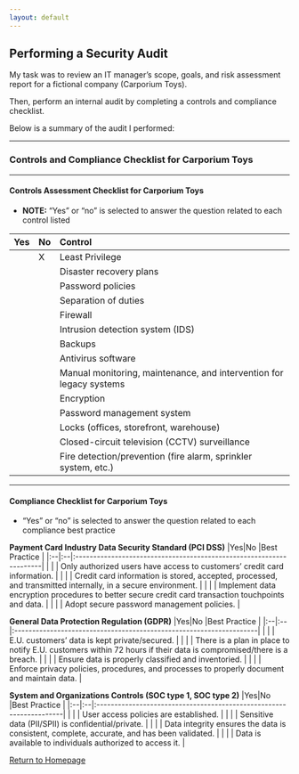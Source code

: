 ```yaml
---
layout: default
---
```


## Performing a Security Audit

My task was to review an IT manager’s scope, goals, and risk assessment report for a fictional company (Carporium Toys).

Then, perform an internal audit by completing a controls and compliance checklist.

Below is a summary of the audit I performed:

* * *

### Controls and Compliance Checklist for Carporium Toys

* * *

#### Controls Assessment Checklist for Carporium Toys
* __NOTE:__ “Yes” or “no” is selected to answer the question related to each control listed

|Yes|No |Control                                                              |
|:--|:--|:--------------------------------------------------------------------|
|   | X | Least Privilege                                                     |
|   |   | Disaster recovery plans                                             |
|   |   | Password policies                                                   |
|   |   | Separation of duties                                                |
|   |   | Firewall                                                            |
|   |   | Intrusion detection system (IDS)                                    |
|   |   | Backups                                                             |
|   |   | Antivirus software                                                  |
|   |   | Manual monitoring, maintenance, and intervention for legacy systems |
|   |   | Encryption                                                          |
|   |   | Password management system                                          |
|   |   | Locks (offices, storefront, warehouse)                              |
|   |   | Closed-circuit television (CCTV) surveillance                       |
|   |   | Fire detection/prevention (fire alarm, sprinkler system, etc.)      |

* * *

#### Compliance Checklist for Carporium Toys
* “Yes” or “no” is selected to answer the question related to each compliance best practice

__Payment Card Industry Data Security Standard (PCI DSS)__
|Yes|No |Best Practice                                                                                                 |
|:--|:--|:--------------------------------------------------------------------|
|   |   | Only authorized users have access to customers’ credit card information.                                     |
|   |   | Credit card information is stored, accepted, processed, and transmitted internally, in a secure environment. |
|   |   | Implement data encryption procedures to better secure credit card transaction touchpoints and data.          |
|   |   | Adopt secure password management policies.                                                                   |

__General Data Protection Regulation (GDPR)__
|Yes|No |Best Practice                                                                                                      |
|:--|:--|:--------------------------------------------------------------------|
|   |   | E.U. customers’ data is kept private/secured.                                                                     |
|   |   | There is a plan in place to notify E.U. customers within 72 hours if their data is compromised/there is a breach. |
|   |   | Ensure data is properly classified and inventoried.                                                               |
|   |   | Enforce privacy policies, procedures, and processes to properly document and maintain data.                       |

__System and Organizations Controls (SOC type 1, SOC type 2)__
|Yes|No |Best Practice                                                                               |
|:--|:--|:--------------------------------------------------------------------|
|   |   | User access policies are established.                                                      |
|   |   | Sensitive data (PII/SPII) is confidential/private.                                         |
|   |   | Data integrity ensures the data is consistent, complete, accurate, and has been validated. |
|   |   | Data is available to individuals authorized to access it.                                  |

[Return to Homepage](./)
